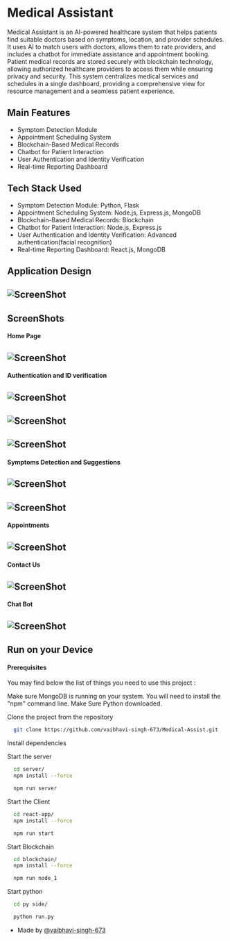# Medical Assistant

Medical Assistant is an AI-powered healthcare system that helps patients find suitable doctors based on symptoms, location, and provider schedules. It uses AI to match users with doctors, allows them to rate providers, and includes a chatbot for immediate assistance and appointment booking. Patient medical records are stored securely with blockchain technology, allowing authorized healthcare providers to access them while ensuring privacy and security. This system centralizes medical services and schedules in a single dashboard, providing a comprehensive view for resource management and a seamless patient experience.



## Main Features

- Symptom Detection Module
- Appointment Scheduling System
- Blockchain-Based Medical Records
- Chatbot for Patient Interaction
- User Authentication and Identity Verification
- Real-time Reporting Dashboard

## Tech Stack Used

- Symptom Detection Module: Python, Flask
- Appointment Scheduling System: Node.js, Express.js, MongoDB
- Blockchain-Based Medical Records: Blockchain
- Chatbot for Patient Interaction: Node.js, Express.js
- User Authentication and Identity Verification: Advanced authentication(facial recognition)
- Real-time Reporting Dashboard: React.js, MongoDB


## Application Design

## ![ScreenShot](./screenshots/Application%20Design.png)


## ScreenShots

#### Home Page

## ![ScreenShot](./screenshots/HomePage.png)

#### Authentication and ID verification

## ![ScreenShot](./screenshots/SighIn.png)
## ![ScreenShot](./screenshots/SighUp.png)
## ![ScreenShot](./screenshots/ID%20Verification.png)

#### Symptoms Detection and Suggestions

## ![ScreenShot](./screenshots/Symptoms%20Detector.png)
## ![ScreenShot](./screenshots/Symptoms%20Detector%202.png)

#### Appointments

## ![ScreenShot](./screenshots/Appointments.png)

#### Contact Us

## ![ScreenShot](./screenshots/Contact%20Us.png)

#### Chat Bot

## ![ScreenShot](./screenshots/Voice%20Assistant.png)


## Run on your Device

#### Prerequisites
You may find below the list of things you need to use this project :

Make sure MongoDB is running on your system.
You will need to install the "npm" command line.
Make Sure Python downloaded.

Clone the project from the repository
```bash
  git clone https://github.com/vaibhavi-singh-673/Medical-Assist.git
```

Install dependencies

Start the server
```bash
  cd server/
  npm install --force
```

```bash
  npm run server
```

Start the Client
```bash
  cd react-app/
  npm install --force
```

```bash
  npm run start
```

Start Blockchain
```bash
  cd blockchain/
  npm install --force
```

```bash
  npm run node_1
```
Start python
```bash
  cd py side/
```
```bash
  python run.py
```



- Made by [@vaibhavi-singh-673](https://github.com/vaibhavi-singh-673)